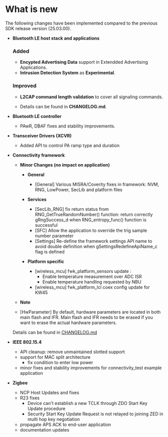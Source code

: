 # What is new

The following changes have been implemented compared to the previous SDK release version \(25.03.00\).


-   **Bluetooth LE host stack and applications**
    ### Added
    -   **Encypted Advertising Data** support in Extendded Advertising Applications.
    -   **Intrusion Detection System** as **Experimental**.

    ### Improved
    -   **L2CAP command length validation** to cover all signaling commands.
	
    -   Details can be found in **CHANGELOG.md**.
-   **Bluetooth LE controller**
    -   PAwR, DBAF fixes and stability improvements.

-   **Transceiver Drivers (XCVR)**
    -   Added API to control PA ramp type and duration

-   **Connectivity framework**

    -   **Minor Changes (no impact on application)**

        -   **General**
            - [General] Various MISRA/Coverity fixes in framework: NVM, RNG, LowPower, SecLib and platform files

        -   **Services**
            - [SecLib_RNG] fix return status from RNG_GetTrueRandomNumber() function: return correctly gRngSuccess_d when RNG_entropy_func() function is successful
            - [SFC] Allow the application to override the trig sample number parameter
            - [Settings] Re-define the framework settings API name to avoid double definition when gSettingsRedefineApiName_c flag is defined

        -   **Platform specific**
		    - [wireless_mcu] fwk_platform_sensors update :
                - Enable temperature measurement over ADC ISR
                - Enable temperature handling requested by NBU
            - [wireless_mcu] fwk_platform_lcl coex config update for KW45

    -   **Note**

	   - [HwParameter] By default, hardware parameters are located in both main flash and IFR. Main flash and IFR needs to be erased if you want to erase the actual hardware parameters.

    Details can be found in [CHANGELOG.md](../../../../../middleware/wireless/framework/CHANGELOG.md)

-   **IEEE 802.15.4**
     - API cleanup: remove unmaintained slotted support
     - support for MAC split architecture
       - fix condition to enter low power
     - minor fixes and stability improvements for connectivity_test example application

-   **Zigbee**
      - NCP Host Updates and fixes
      - R23 fixes
        - Device can't establish a new TCLK through ZDO Start Key Update procedure
        - Security Start Key Update Request is not relayed to joining ZED in multi hop key negotiation
      - propagate APS ACK to end-user application
      - documentation updates
